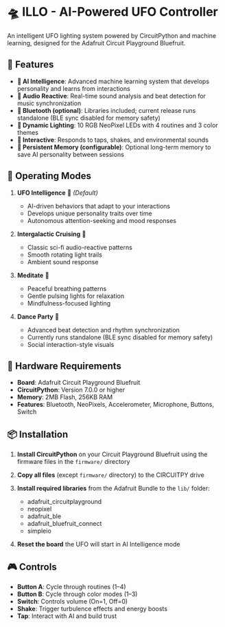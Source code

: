 # 🛸 ILLO - AI-Powered UFO Controller

An intelligent UFO lighting system powered by CircuitPython and machine
learning, designed for the Adafruit Circuit Playground Bluefruit.

## 🌟 Features

- **🧠 AI Intelligence**: Advanced machine learning system that develops
  personality and learns from interactions
- **🎵 Audio Reactive**: Real-time sound analysis and beat detection for
  music synchronization
- **📱 Bluetooth (optional)**: Libraries included; current release runs
  standalone (BLE sync disabled for memory safety)
- **🎨 Dynamic Lighting**: 10 RGB NeoPixel LEDs with 4 routines and 3
  color themes
- **🤝 Interactive**: Responds to taps, shakes, and environmental sounds
- **💾 Persistent Memory (configurable)**: Optional long-term memory to save
  AI personality between sessions

## 🚀 Operating Modes

1. **UFO Intelligence** 🧠 *(Default)*
   - AI-driven behaviors that adapt to your interactions
   - Develops unique personality traits over time
   - Autonomous attention-seeking and mood responses

2. **Intergalactic Cruising** 🌌
   - Classic sci-fi audio-reactive patterns
   - Smooth rotating light trails
   - Ambient sound response

3. **Meditate** 🧘
   - Peaceful breathing patterns
   - Gentle pulsing lights for relaxation
   - Mindfulness-focused lighting

4. **Dance Party** 🕺
   - Advanced beat detection and rhythm synchronization
   - Currently runs standalone (BLE sync disabled for memory safety)
   - Social interaction-style visuals

## 🔧 Hardware Requirements

- **Board**: Adafruit Circuit Playground Bluefruit
- **CircuitPython**: Version 7.0.0 or higher
- **Memory**: 2MB Flash, 256KB RAM
- **Features**: Bluetooth, NeoPixels, Accelerometer, Microphone, Buttons,
  Switch

## 📦 Installation

1. **Install CircuitPython** on your Circuit Playground Bluefruit using the
   firmware files in the `firmware/` directory
2. **Copy all files** (except `firmware/` directory) to the CIRCUITPY drive
3. **Install required libraries** from the Adafruit Bundle to the `lib/`
   folder:
   - adafruit_circuitplayground
   - neopixel
   - adafruit_ble
   - adafruit_bluefruit_connect
   - simpleio

4. **Reset the board** the UFO will start in AI Intelligence mode

## 🎮 Controls

- **Button A**: Cycle through routines (1–4)
- **Button B**: Cycle through color modes (1–3)
- **Switch**: Controls volume (On=1, Off=0)
- **Shake**: Trigger turbulence effects and energy boosts
- **Tap**: Interact with AI and build trust

##